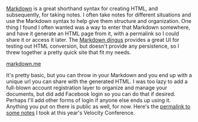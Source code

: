 [Markdown][] is a great shorthand syntax for creating HTML, and subsequently, for taking notes.  I often take notes for different situations and use the Markdown syntax to help give them structure and organization.  One thing I found I often wanted was a way to enter that Markdown somewhere, and have it generate an HTML page from it, with a permalink so I could share it or access it later.  The [Markdown dingus][] provides a great UI for testing out HTML conversion, but doesn't provide any persistence, so I threw together a pretty quick site that fit my needs.

[markdown.me][]

It's pretty basic, but you can throw in your Markdown and you end up with a unique url you can share with the generated HTML.  I was too lazy to add a full-blown account registration layer to organize and manage your documents, but did add Facebook login so you can do that if desired.  Perhaps I'll add other forms of login if anyone else ends up using it.  Anything you put on there is public as well, for now. Here's the [permalink to some notes][notes] I took at this year's Velocity Conference.

[Markdown]: http://daringfireball.net/projects/markdown/
[Markdown dingus]: http://daringfireball.net/projects/markdown/dingus
[markdown.me]: http://markdown.me
[notes]: http://markdown.me/4dfcfc5ec4fee0367a000000
